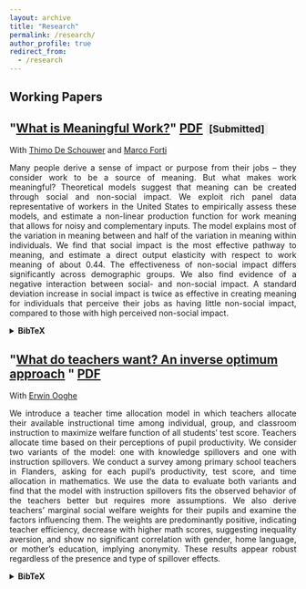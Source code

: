 ```yaml
---
layout: archive
title: "Research"
permalink: /research/
author_profile: true
redirect_from:
  - /research
---
```




## Working Papers

## "[What is Meaningful Work?](/files/MeaningProduction.pdf)" <a href="/files/MeaningProduction.pdf" class="btn btn--info">PDF</a> <span style="background:#eee;border-radius:4px;padding:2px 6px;font-size:0.8em;">[Submitted]</span>

With <a href="https://thimodeschouwer.github.io/">Thimo De Schouwer</a> and <a href="https://www.econ.uni-bonn.de/en/department/doctoral-students/marco-forti">Marco Forti</a>


  <div style="text-align: justify;">
  <p>Many people derive a sense of impact or purpose from their jobs – they consider work to be a source of meaning. But what makes work meaningful? Theoretical models suggest that meaning can be created through social and non-social impact. We exploit rich panel data representative of workers in the United States to empirically assess these models, and estimate a non-linear production function for work meaning that allows for noisy and complementary inputs. The model explains most of the variation in meaning between and half of the variation in meaning within individuals. We find that social impact is the most effective pathway to meaning, and estimate a direct output elasticity with respect to work meaning of about 0.44. The effectiveness of non-social impact differs significantly across demographic groups. We also find evidence of a negative interaction between social- and non-social impact. A standard deviation increase in social impact is twice as effective in creating meaning for individuals that perceive their jobs as having little non-social impact, compared to those with high perceived non-social impact.</p></div>

<details>
  <summary><strong>BibTeX</strong></summary>

<pre><code class="language-bibtex">
@article{deschouwer2024howto,
  title   = {What is Meaningful Work??},
  author  = {De Schouwer, Thimo and Deneus, Thibault and Forti, Marco},
  year    = {2025},
  note    = {Working Paper}
}
</code></pre>

</details>

## "[What do teachers want? An inverse optimum approach](/files/Teacher_Time_Allocation.pdf) " <a href="/files/Teacher_Time_Allocation.pdf" class="btn btn--info">PDF</a> 

With <a href="https://sites.google.com/view/erwinooghe/home">Erwin Ooghe</a> 

<div style="text-align: justify;">
<p>We introduce a teacher time allocation model in which teachers allocate their available instructional time among individual, group, and classroom instruction to maximize welfare function of all students’ test score. Teachers allocate time based on their perceptions of pupil productivity. We consider two variants of the model: one with knowledge spillovers and one with instruction spillovers. We conduct a survey among primary school teachers in Flanders, asking for each pupil’s productivity, test score, and time allocation in mathematics. We use the data to evaluate both variants and find that the model with instruction spillovers fits the observed behavior of the teachers better but requires more assumptions. We also derive teachers’ marginal social welfare weights for their pupils and examine the factors influencing them. The weights are predominantly positive, indicating teacher efficiency, decrease with higher math scores, suggesting inequality aversion, and show no significant correlation with gender, home language, or mother’s education, implying anonymity. These results appear robust regardless of the presence and type of spillover effects.</p></div>

<details>
  <summary><strong>BibTeX</strong></summary>

<pre><code class="language-bibtex">
@article{deneus2025teacher,
  title   = {What do teachers want? An inverse optimum approach},
  author  = {Deneus, Thibault and Ooghe, Erwin},
  year    = {2025},
  note    = {Working Paper}
}
</code></pre>

</details>

